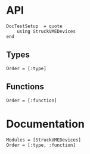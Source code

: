 # API

```@meta
DocTestSetup  = quote
    using StruckVMEDevices
end
```

## Types

```@index
Order = [:type]
```

## Functions

```@index
Order = [:function]
```

# Documentation

```@autodocs
Modules = [StruckVMEDevices]
Order = [:type, :function]
```
